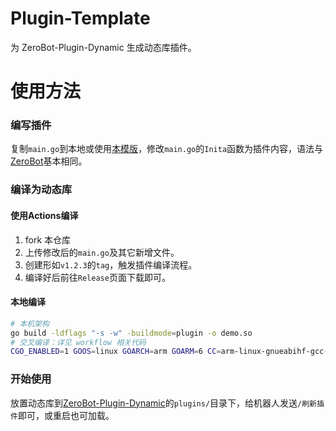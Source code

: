 # Plugin-Template
为 ZeroBot-Plugin-Dynamic 生成动态库插件。

# 使用方法
### 编写插件
复制`main.go`到本地或使用[本模版](https://github.com/FloatTech/Plugin-Template)，修改`main.go`的`Inita`函数为插件内容，语法与[ZeroBot](https://github.com/wdvxdr1123/ZeroBot)基本相同。
### 编译为动态库
#### 使用Actions编译
1. fork 本仓库
2. 上传修改后的`main.go`及其它新增文件。
3. 创建形如`v1.2.3`的`tag`，触发插件编译流程。
4. 编译好后前往`Release`页面下载即可。
#### 本地编译
```bash
# 本机架构
go build -ldflags "-s -w" -buildmode=plugin -o demo.so
# 交叉编译：详见 workflow 相关代码
CGO_ENABLED=1 GOOS=linux GOARCH=arm GOARM=6 CC=arm-linux-gnueabihf-gcc-9 CXX=g++-9-arm-linux-gnueabihf go build -ldflags="-s -w" -buildmode=plugin -o artifacts/zbpd-linux-armv6
```
### 开始使用
放置动态库到[ZeroBot-Plugin-Dynamic](https://github.com/FloatTech/ZeroBot-Plugin-Dynamic)的`plugins/`目录下，给机器人发送`/刷新插件`即可，或重启也可加载。
